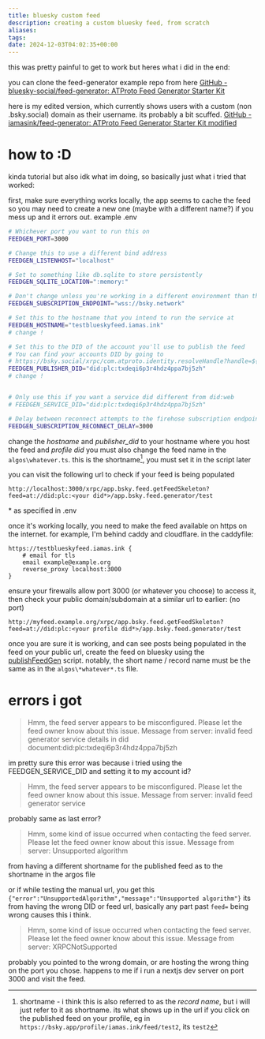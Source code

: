 ```yaml
---
title: bluesky custom feed
description: creating a custom bluesky feed, from scratch
aliases: 
tags: 
date: 2024-12-03T04:02:35+00:00
---
```

this was pretty painful to get to work but heres what i did in the end:

you can clone the feed-generator example repo from here [GitHub - bluesky-social/feed-generator: ATProto Feed Generator Starter Kit](https://github.com/bluesky-social/feed-generator)

here is my edited version, which currently shows users with a custom (non .bsky.social) domain as their username. its probably a bit scuffed.
[GitHub - iamasink/feed-generator: ATProto Feed Generator Starter Kit modified](https://github.com/iamasink/feed-generator)

# how to :D
kinda tutorial but also idk what im doing, so basically just what i tried that worked:

first, make sure everything works locally, the app seems to cache the feed so you may need to create a new one (maybe with a different name?) if you mess up and it errors out.
example .env

```sh
# Whichever port you want to run this on 
FEEDGEN_PORT=3000

# Change this to use a different bind address
FEEDGEN_LISTENHOST="localhost"

# Set to something like db.sqlite to store persistently
FEEDGEN_SQLITE_LOCATION=":memory:"

# Don't change unless you're working in a different environment than the primary Bluesky network
FEEDGEN_SUBSCRIPTION_ENDPOINT="wss://bsky.network"

# Set this to the hostname that you intend to run the service at
FEEDGEN_HOSTNAME="testblueskyfeed.iamas.ink"
# change !

# Set this to the DID of the account you'll use to publish the feed
# You can find your accounts DID by going to
# https://bsky.social/xrpc/com.atproto.identity.resolveHandle?handle=${YOUR_HANDLE}
FEEDGEN_PUBLISHER_DID="did:plc:txdeqi6p3r4hdz4ppa7bj5zh"
# change !


# Only use this if you want a service did different from did:web
# FEEDGEN_SERVICE_DID="did:plc:txdeqi6p3r4hdz4ppa7bj5zh"

# Delay between reconnect attempts to the firehose subscription endpoint (in milliseconds)
FEEDGEN_SUBSCRIPTION_RECONNECT_DELAY=3000
```
change the *hostname* and *publisher_did* to your hostname where you host the feed and *profile did*
you must also change the feed name in the `algos\whatever.ts`. this is the shortname[^1], you must set it in the script later



you can visit the following url to check if your feed is being populated
```
http://localhost:3000/xrpc/app.bsky.feed.getFeedSkeleton?feed=at://did:plc:<your did*>/app.bsky.feed.generator/test
```
\* as specified in .env

once it's working locally, you need to make the feed available on https on the internet.
for example, I'm behind caddy and cloudflare.
in the caddyfile:
```Caddyfile
https://testblueskyfeed.iamas.ink {
	# email for tls
	email example@example.org
	reverse_proxy localhost:3000
}
```
ensure your firewalls allow port 3000 (or whatever you choose) to access it, then check your public domain/subdomain at a similar url to earlier:
(no port)
```
http://myfeed.example.org/xrpc/app.bsky.feed.getFeedSkeleton?feed=at://did:plc:<your profile did*>/app.bsky.feed.generator/test
```

once you are sure it is working, and can see posts being populated in the feed on your public url, create the feed on bluesky using the [publishFeedGen](https://github.com/bluesky-social/feed-generator/blob/main/scripts/publishFeedGen.ts) script.
notably, the short name / record name must be the same as in the `algos\*whatever*.ts` file.


# errors i got
> Hmm, the feed server appears to be misconfigured. Please let the feed owner know about this issue. 
> Message from server: invalid feed generator service details in did document:did:plc:txdeqi6p3r4hdz4ppa7bj5zh   

im pretty sure this error was because i tried using the FEEDGEN_SERVICE_DID and setting it to my account id?

> Hmm, the feed server appears to be misconfigured. Please let the feed owner know about this issue. 
> Message from server: invalid feed generator service   

probably same as last error?


> Hmm, some kind of issue occurred when contacting the feed server. Please let the feed owner know about this issue. 
> Message from server: Unsupported algorithm

 from having a different shortname for the published feed as to the shortname in the argos file
 
 or if while testing the manual url, you get this
` {"error":"UnsupportedAlgorithm","message":"Unsupported algorithm"}`
  its from having the wrong DID or feed url, basically any part past `feed=` being wrong causes this i think.

> Hmm, some kind of issue occurred when contacting the feed server. Please let the feed owner know about this issue. 
> Message from server: XRPCNotSupported

probably you pointed to the wrong domain, or are hosting the wrong thing on the port you chose.
happens to me if i run a nextjs dev server on port 3000 and visit the feed.

[^1]: shortname - i think this is also referred to as the *record name*, but i will just refer to it as shortname. its what shows up in the url if you click on the published feed on your profile, eg in `https://bsky.app/profile/iamas.ink/feed/test2`, its `test2`